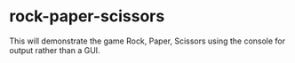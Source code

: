 # rock-paper-scissors
This will demonstrate the game Rock, Paper, Scissors using the console for output rather than a GUI.
